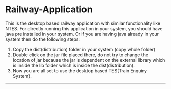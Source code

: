 # Railway-Application
This is the desktop based railway application with similar functionality like NTES.
For directly running this application in your system, you should have java pre installed in your system.
Or if you are having java already in your system then do the following steps:

1. Copy the dist(distribution) folder in your system (copy whole folder)
2. Double click on the jar file placed there, do not try to change the location of jar because the jar is dependent on the external library which is inside the lib folder which is inside the dist(distribution).
3. Now you are all set to use the desktop based TES(Train Enquiry System).

------------------------------------------------------------------------------------------------------------------------------------------------------------------------------------------------